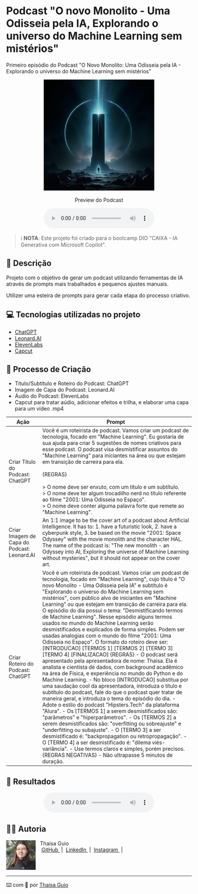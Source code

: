 # Podcast "O novo Monolito - Uma Odisseia pela IA, Explorando o universo do Machine Learning sem mistérios"

Primeiro episódio do Podcast "O Novo Monolito: Uma Odisseia pela IA - Explorando o universo do Machine Learning sem mistérios"

<p align="center">
<img 
    src="./assets/cover_podcast.jpeg"
    width="300"
/>
</p>

<p align="center">
    Preview do Podcast
</p>

<div align="center">
    <audio src="output/podcast_editado.mp4" controls title="Clique aqui para ouvir o Podcast"></audio>
</div>

 > ℹ️ **NOTA**: Este projeto foi criado para o bootcamp DIO "CAIXA - IA Generativa com Microsoft Copilot".

## 📒 Descrição

Projeto com o objetivo de gerar um podcast utilizando ferramentas de IA através de prompts mais trabalhados e pequenos ajustes manuais.

Utilizer uma esteira de prompts para gerar cada etapa do processo criativo.

## 💻 Tecnologias utilizadas no projeto

- [ChatGPT](https://chat.openai.com/) 
- [Leonard.AI](https://leonardo.ai/)
- [ElevenLabs](https://beta.elevenlabs.io/)
- [Capcut](https://www.capcut.com/pt-br/)

## 🧐 Processo de Criação

- Título/Subtítulo e Roteiro do Podcast: ChatGPT
- Imagem de Capa do Podcast: Leonard.AI
- Áudio do Podcast: ElevenLabs
- Capcut para tratar aúdio, adicionar efeitos e trilha, e elaborar uma capa para um vídeo .mp4

| Ação | Prompt |
| --- | --- |
| Criar Título do Podcast: ChatGPT | Você é um roteirista de podcast. Vamos criar um podcast de tecnologia, focado em "Machine Learning". Eu gostaria de sua ajuda para criar 5 sugestões de nomes criativos para esse podcast. O podcast visa desmistificar assuntos do "Machine Learning" para iniciantes na área ou que estejam em transição de carreira para ela. <br> <br> {REGRAS} <br> <br> > O nome deve ser enxuto, com um título e um subtítulo. <br>  > O nome deve ter algum trocadilho nerd no título referente ao filme "2001: Uma Odisseia no Espaço". <br> > O nome deve conter alguma palavra forte que remete ao "Machine Learning".|
| Criar Imagem de Capa do Podcast: Leonard.AI | An 1:1 image to be the cover art of a podcast about Artificial Intelligence. It has to: 1. have a futuristic look, 2. have a cyberpunk style, 3. be based on the movie "2001: Space Odyssey" with the movie monolith and the character HAL. The name of the podcast is: "The new monolith - an Odyssey into AI, Exploring the universe of Machine Learning without mysteries", but it should not appear on the cover art.|
| Criar Roteiro do Podcast: ChatGPT | Você é um roteirista de podcast. Vamos criar um podcast de tecnologia, focado em "Machine Learning", cujo título é "O novo Monolito - Uma Odisseia pela IA" e subtítulo é "Explorando o universo do Machine Learning sem mistérios", com público alvo de iniciantes em "Machine Learning" ou que estejam em transição de carreira para ela. O episódio do dia possui o tema: "Desmistificando termos de Machine Learning". Nesse episódio alguns termos usados no mundo do Machine Learning serão desmistificados e explicados de forma simples. Podem ser usadas analogias com o mundo do filme "2001: Uma Odisseia no Espaço".  O formato do roteiro deve ser: [INTRODUCAO] [TERMOS 1] [TERMOS 2] [TERMO 3] [TERMO 4] [FINALIZACAO]  {REGRAS} - O podcast será apresentado pela apresentadora de nome: Thaisa. Ela é analista e cientista de dados, com background acadêmico na área de Física, e experiência no mundo do Python e do Machine Learning. - No bloco [INTRODUCAO] substitua por uma saudação cool da apresentadora, introduza o título e subtítulo do podcast, fale do que o podcast quer tratar de maneira geral, e introduza o tema do episódio do dia. - Adote o estilo do podcast "Hipsters.Tech" da plataforma "Alura". - Os [TERMOS 1] a serem desmistificados são: "parâmetros" e "hiperparâmetros". - Os [TERMOS 2] a serem desmistificados são: "overfitting ou sobreajuste" e "underfitting ou subajuste". - O [TERMO 3] a ser desmistificado é: "backpropagation ou retropropagação". - O [TERMO 4] a ser desmistificado é: "dilema viés-variância". - Use termos claros e simples, porém precisos. {REGRAS NEGATIVAS} - Não ultrapasse 5 minutos de duração.|

## 🚀 Resultados

<div align="center">
    <audio src="output/podcast_editado.mp4" controls title="Clique aqui para ouvir o Podcast"></audio>
</div>

## 👨‍💻 Autoria

<p>
    <img 
      align=left 
      margin=10 
      width=80 
      src="/images/thaisa-guio.png"
    />
    <p>&nbsp&nbsp&nbspThaisa Guio<br>
    &nbsp&nbsp&nbsp
    <a 
        href="https://github.com/thaisaguio">
        GitHub
    </a>
    &nbsp;|&nbsp;
    <a 
        href="https://www.linkedin.com/thaisa-guio/">
        LinkedIn
    </a>
    &nbsp;|&nbsp;
    <a 
        href="https://www.instagram.com/thaisaguio">
        Instagram
    </a>
    &nbsp;|&nbsp;</p>
</p>
<br/><br/>
<p>

---

⌨️ com 💜 por [Thaisa Guio](https://github.com/thaisaguio)
